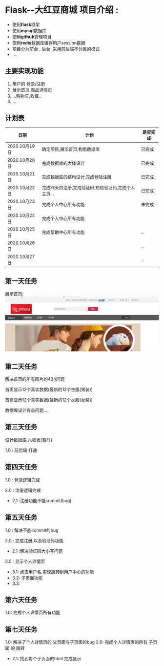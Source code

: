 # Flask--大红豆商城 项目介绍 :
- 使用**flask**框架
- 使用**mysql**数据库
- 使用**github**管理项目
- 使用**redis**数据库缓存用户session数据
- 项目分为前台 , 后台 ,采用前后端不分离的模式
- ....
## 主要实现功能
1. 用户的 登录/注册
2. 展示首页,商品详情页
3. ...购物车,收藏..
4. ...
## 计划表

|  日期   | 计划  |  是否完成|
|  ----  | ----  |   ----  | 
| 2020.10月19日  | 确定项目,展示首页,构思数据库| 已完成  |
| 2020.10月20日  | 完成数据库的大体设计 |   已完成  |
| 2020.10月21日  | 完成数据库的结构设计,完成登陆注册 |   已完成  |
| 2020.10月22日  | 完成昨天的注册,完成验证码,短信验证码,完成个人主页...|   已完成  |
| 2020.10月23日  | 完成个人中心所有功能 |   未完成  |
| 2020.10月24日  | 完成个人中心所有功能 |     |
| 2020.10月25日  | 完成帮助中心所有功能 |   ...  |
| 2020.10月26日  |  |   ...  |
| 2020.10月27日  |  |   ...  |



## 第一天任务
展示首页: ![alt 属性文本](result_img/001.png)




## 第二天任务
解决首页的所有图片的404问题

首页显示12个真实数据(最新的12个衣服(男装))

首页显示12个真实数据(最新的12个衣服(女装))

数据库设计有点问题....


## 第三天任务

设计数据库,六张表(暂时)

1.0 : 前后端 打通

## 第四天任务
1.0 : 登录逻辑完成

2.0 : 注册逻辑完成
- 2.1 :注册功能不能commit(bug)

## 第五天任务
1.0 : 解决不能commit的bug

2.0 : 完成注册,以及验证码功能
- 2.1 :解决验证码大小写问题

3.0 : 显示个人详情页
- 3.1: 点击用户名,实现跳转到用户中心的功能
- 3.2: 子页面功能
- 3.3: 


## 第六天任务
1.0: 完成个人详情页所有功能


## 第七天任务
1.0: 解决了个人详情页的 父页面与子页面的bug
2.0: 完成个人详情页的所有 子页面 的 跳转
- 2.1: 找到每个子页面的html  完成显示
